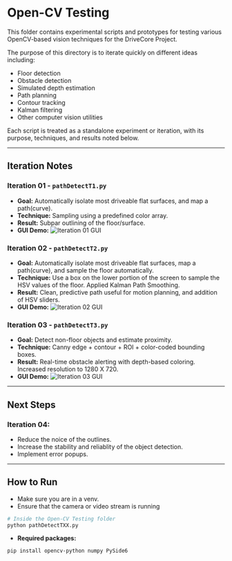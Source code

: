 # Open-CV Testing

This folder contains experimental scripts and prototypes for testing various OpenCV-based vision techniques for the DriveCore Project.

The purpose of this directory is to iterate quickly on different ideas including:
- Floor detection
- Obstacle detection
- Simulated depth estimation
- Path planning
- Contour tracking
- Kalman filtering
- Other computer vision utilities

Each script is treated as a standalone experiment or iteration, with its purpose, techniques, and results noted below.

---

## Iteration Notes

### Iteration 01 - `pathDetectT1.py`
- **Goal:** Automatically isolate most driveable flat surfaces, and map a path(curve).
- **Technique:** Sampling using a predefined color array.
- **Result:** Subpar outlining of the floor/surface.
- **GUI Demo:**
![Iteration 01 GUI](T1.GUI.png)

### Iteration 02 - `pathDetectT2.py`
- **Goal:** Automatically isolate most driveable flat surfaces, map a path(curve), and sample the floor automatically. 
- **Technique:** Use a box on the lower portion of the screen to sample the HSV values of the floor. Applied Kalman Path Smoothing.
- **Result:** Clean, predictive path useful for motion planning, and addition of HSV sliders.
- **GUI Demo:**
![Iteration 02 GUI](T2.GUI.png)

### Iteration 03 - `pathDetectT3.py`
- **Goal:** Detect non-floor objects and estimate proximity.
- **Technique:** Canny edge + contour + ROI + color-coded bounding boxes.
- **Result:** Real-time obstacle alerting with depth-based coloring. Increased resolution to 1280 X 720.
- **GUI Demo:**
![Iteration 03 GUI](T3.GUI.png)

---

## Next Steps

### Iteration 04:
- Reduce the noice of the outlines.
- Increase the stability and reliablity of the object detection.
- Implement error popups.

---

## How to Run

- Make sure you are in a venv.
- Ensure that the camera or video stream is running

```bash
# Inside the Open-CV Testing folder
python pathDetectTXX.py
```

- **Required packages:**
```bash
pip install opencv-python numpy PySide6
```
